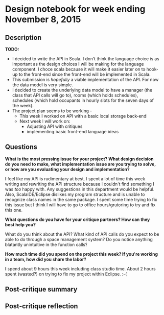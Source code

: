 # Design notebook for week ending November 8, 2015

## Description

**TODO:** 

* I decided to write the API in Scala. I don't think the language choice is as important as the design choices I will be making for the language component. I choce scala because it will make it easier later on to hook-up to the front-end since the front-end will be implemented in Scala.
* This submission is _hopefully_ a viable implementation of the API. For now the data model is very simple.
* I decided to create the underlying data model to have a manager (the class that API calls will go to), rooms (which holds schedules), schedules (which hold occupants in hourly slots for the seven days of the week).
* The project plan seems to be working - 
  * This week I worked on API with a basic local storage back-end 
  * Next week I will work on: 
    * Adjusting API with critiques
    * implementing basic front-end language ideas

## Questions

**What is the most pressing issue for your project? What design decision do
you need to make, what implementation issue are you trying to solve, or how
are you evaluating your design and implementation?**

I feel like my API is rudimentary at best. I spent a lot of time this week writing and rewriting the API structure because I couldn't find something I was *too* happy with. Any suggestions in this department would be helpful. Also, ScalaIDE/Eclipse dislikes my program structure and is unable to recognize class names in the same package. I spent some time trying to fix this issue but I think I will have to go to office hours/grutoring to try and fix this one.

**What questions do you have for your critique partners? How can they best help
you?**

What do you think about the API?
What kind of API calls do you expect to be able to do through a space management system?
Do you notice anything blatantly unintuitive in the function calls?

**How much time did you spend on the project this week? If you're working in a
team, how did you share the labor?**

I spend about 9 hours this week including class studio time.
About 2 hours spent (wasted?) on trying to fix my project within Eclipse. :-(

## Post-critique summary

## Post-critique reflection
